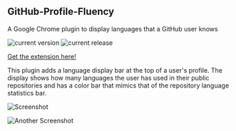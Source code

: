 ## GitHub-Profile-Fluency

A Google Chrome plugin to display languages that a GitHub user knows

![current version](https://img.shields.io/badge/version-1.4.0-green.svg)
![current release](https://img.shields.io/badge/release-1.4.0-green.svg)

[Get the extension here!](https://chrome.google.com/webstore/detail/github-profile-fluency/ebehmeojfclfifngmnfedkbakddbecja)

This plugin adds a language display bar at the top of a user's profile. The display shows how many languages the user has used in their public repositories and has a color bar that mimics that of the repository language statistics bar.

![Screenshot](http://i.imgur.com/qfZjAXQ.png)

![Another Screenshot](http://i.imgur.com/8GMwDcn.png)
